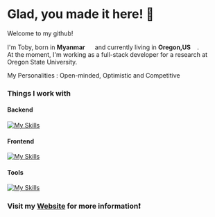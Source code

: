 # Glad, you made it here! 🥂

Welcome to my github!

I'm Toby, born in **Myanmar** <img src="https://hatscripts.github.io/circle-flags/flags/mm.svg" width="15"> and currently living in **Oregon,US**<img src="https://hatscripts.github.io/circle-flags/flags/us.svg" width="15">.<br>
At the moment, I'm working as a full-stack developer for a research at Oregon State University.

My Personalities : Open-minded, Optimistic and Competitive

### Things I work with

#### Backend

[![My Skills](https://skillicons.dev/icons?i=express,flask,python,js,nodejs,mysql,c,docker&theme=dark)](https://skillicons.dev)

#### Frontend

[![My Skills](https://skillicons.dev/icons?i=react,tailwind,js,html,css,figma&theme=dark)](https://skillicons.dev)

#### Tools

[![My Skills](https://skillicons.dev/icons?i=aws,git,nodejs,mysql,docker,figma&theme=dark)](https://skillicons.dev)


### Visit my [Website](https://toby12352.github.io/tobyThaung) for more information❗
